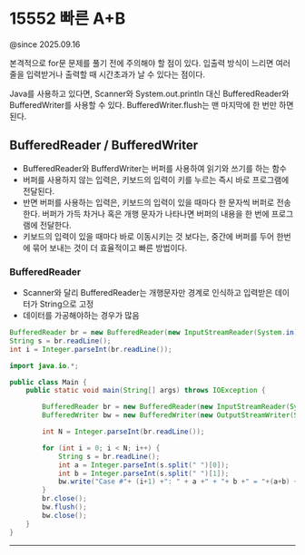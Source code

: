 # 15552 빠른 A+B
@since 2025.09.16

본격적으로 for문 문제를 풀기 전에 주의해야 할 점이 있다. 입출력 방식이 느리면 여러 줄을 입력받거나 출력할 때 시간초과가 날 수 있다는 점이다.

Java를 사용하고 있다면, Scanner와 System.out.println 대신 BufferedReader와 BufferedWriter를 사용할 수 있다. BufferedWriter.flush는 맨 마지막에 한 번만 하면 된다.

## BufferedReader / BufferedWriter
- BufferedReader와 BufferdWriter는 버퍼를 사용하여 읽기와 쓰기를 하는 함수
- 버퍼를 사용하지 않는 입력은, 키보드의 입력이 키를 누르는 즉시 바로 프로그램에 전달된다.
- 반면 버퍼를 사용하는 입력은, 키보드의 입력이 있을 때마다 한 문자씩 버퍼로 전송한다. 버퍼가 가득 차거나 혹은 개행 문자가 나타나면 버퍼의 내용을 한 번에 프로그램에 전달한다.
- 키보드의 입력이 있을 때마다 바로 이동시키는 것 보다는, 중간에 버퍼를 두어 한번에 묶어 보내는 것이 더 효율적이고 빠른 방법이다.

### BufferedReader
- Scanner와 달리 BufferedReader는 개행문자만 경계로 인식하고 입력받은 데이터가 String으로 고정
-  데이터를 가공해야하는 경우가 많음
```java
BufferedReader br = new BufferedReader(new InputStreamReader(System.in)); // 선언
String s = br.readLine();
int i = Integer.parseInt(br.readLine());
```
```java
import java.io.*;

public class Main {
    public static void main(String[] args) throws IOException {

        BufferedReader br = new BufferedReader(new InputStreamReader(System.in));
        BufferedWriter bw = new BufferedWriter(new OutputStreamWriter(System.out));

        int N = Integer.parseInt(br.readLine());

        for (int i = 0; i < N; i++) {
            String s = br.readLine();
            int a = Integer.parseInt(s.split(" ")[0]);
            int b = Integer.parseInt(s.split(" ")[1]);
            bw.write("Case #"+ (i+1) +": " + a +" + "+ b +" = "+(a+b) + "\n");
        }
        br.close();
        bw.flush();
        bw.close();
    }
}
```

---

#